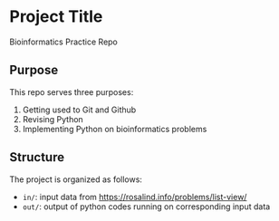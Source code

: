 # Project Title
Bioinformatics Practice Repo

## Purpose
This repo serves three purposes:
1. Getting used to Git and Github
2. Revising Python
3. Implementing Python on bioinformatics problems

## Structure
The project is organized as follows:
- `in/`: input data from https://rosalind.info/problems/list-view/
- `out/`: output of python codes running on corresponding input data
